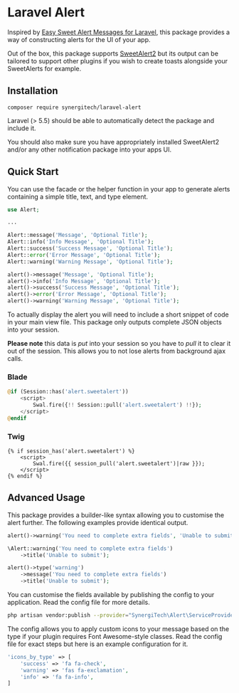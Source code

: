 # Laravel Alert

Inspired by [Easy Sweet Alert Messages for Laravel](https://github.com/uxweb/sweet-alert), this package provides a way of constructing alerts for the UI of your app.

Out of the box, this package supports [SweetAlert2](https://sweetalert2.github.io/) but its output can be tailored to support other plugins if you wish to create toasts alongside your SweetAlerts for example.

## Installation

```
composer require synergitech/laravel-alert
```

Laravel (> 5.5) should be able to automatically detect the package and include it.

You should also make sure you have appropriately installed SweetAlert2 and/or any other notification package into your apps UI.

## Quick Start

You can use the facade or the helper function in your app to generate alerts containing a simple title, text, and type element.

```php
use Alert;

...

Alert::message('Message', 'Optional Title');
Alert::info('Info Message', 'Optional Title');
Alert::success('Success Message', 'Optional Title');
Alert::error('Error Message', 'Optional Title');
Alert::warning('Warning Message', 'Optional Title');
```

```php
alert()->message('Message', 'Optional Title');
alert()->info('Info Message', 'Optional Title');
alert()->success('Success Message', 'Optional Title');
alert()->error('Error Message', 'Optional Title');
alert()->warning('Warning Message', 'Optional Title');
```

To actually display the alert you will need to include a short snippet of code in your main view file. This package only outputs complete JSON objects into your session.

**Please note** this data is _put_ into your session so you have to _pull_ it to clear it out of the session. This allows you to not lose alerts from background ajax calls.

### Blade
```php
@if (Session::has('alert.sweetalert'))
    <script>
        Swal.fire({!! Session::pull('alert.sweetalert') !!});
    </script>
@endif
```

### Twig
```twig
{% if session_has('alert.sweetalert') %}
    <script>
        Swal.fire({{ session_pull('alert.sweetalert')|raw }});
    </script>
{% endif %}
```

## Advanced Usage

This package provides a builder-like syntax allowing you to customise the alert further. The following examples provide identical output.

```php
alert()->warning('You need to complete extra fields', 'Unable to submit');

\Alert::warning('You need to complete extra fields')
    ->title('Unable to submit');

alert()->type('warning')
    ->message('You need to complete extra fields')
    ->title('Unable to submit');
```

You can customise the fields available by publishing the config to your application. Read the config file for more details.

```sh
php artisan vendor:publish --provider="SynergiTech\Alert\ServiceProvider"
```

The config allows you to apply custom icons to your message based on the type if your plugin requires Font Awesome-style classes. Read the config file for exact steps but here is an example configuration for it.

```php
'icons_by_type' => [
    'success' => 'fa fa-check',
    'warning' => 'fas fa-exclamation',
    'info' => 'fa fa-info',
]
```
